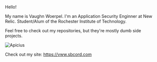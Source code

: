 Hello! 

My name is Vaughn Woerpel. I'm an Application Security Enginner at New Relic. Student/Alum of the Rochester Institute of Technology.

Feel free to check out my repositories, but they're mostly dumb side projects.

![Apicius](https://user-images.githubusercontent.com/17153535/205984698-b35e16b9-0012-4689-8acd-120d93fdd28d.png)

Check out my site: https://vww.sbcord.com
